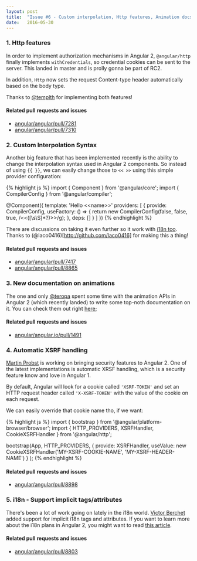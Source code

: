 ```yaml
---
layout: post
title:  "Issue #6 - Custom interpolation, Http features, Animation docs, XSRF handling"
date:   2016-05-30
---
```


### 1. Http features

In order to implement authorization mechanisms in Angular 2, `@angular/http` finally implements `withCredentials`, so credential cookies can be sent to the server. This landed in master and is prolly gonna be part of RC2.

In addition, `Http` now sets the request Content-type header automatically based on the body type.

Thanks to [@templth](http://github.com/templth) for implementing both features!

#### Related pull requests and issues

- [angular/angular/pull/7281](https://github.com/angular/angular/pull/7281)
- [angular/angular/pull/7310](https://github.com/angular/angular/pull/7310)

### 2. Custom Interpolation Syntax

Another big feature that has been implemented recently is the ability to change the interpolation syntax used in Angular 2 components. So instead of using `{{ }}`, we can easily change those to `<< >>` using this simple provider configuration:


{% highlight js %}
import { Component } from '@angular/core';
import { CompilerConfig } from '@angular/compiler';

@Component({
  template: 'Hello &lt;&lt;name&gt;&gt;'
  providers: [
    { 
      provide: CompilerConfig,
      useFactory: () => {
        return new CompilerConfig(false, false, true, /<<([\s\S]*?)>>/g);
      },
      deps: []
    }
  ]
})
{% endhighlight %}

There are discussions on taking it even further so it work with [i18n too](https://github.com/angular/angular/issues/8865). Thanks to (@laco0416)[http://github.com/laco0416] for making this a thing!

#### Related pull requests and issues

- [angular/angular/pull/7417](https://github.com/angular/angular/pull/7417)
- [angular/angular/pull/8865](https://github.com/angular/angular/issues/8865)

### 3. New documentation on animations

The one and only [@teropa](http://twitter.com/teropa) spent some time with the animation APIs in Angular 2 (which recently landed) to write some top-noth documentation on it. You can check them out right [here](https://github.com/angular/angular.io/pull/1491);

#### Related pull requests and issues

- [angular/angular.io/pull/1491](https://github.com/angular/angular.io/pull/1491)

###  4. Automatic XSRF handling

[Martin Probst](http://github.com/mprobst) is working on bringing security features to Angular 2. One of the latest implementations is automatic XRSF handling, which is a security feature know and love in Angular 1.

By default, Angular will look for a cookie called `'XSRF-TOKEN'` and set an HTTP request header called `'X-XSRF-TOKEN'` with the value of the cookie on each request.

We can easily override that cookie name tho, if we want:


{% highlight js %}
import { bootstrap } from '@angular/platform-browser/browser';
import { HTTP_PROVIDERS, XSRFHandler, CookieXSRFHandler } from '@angular/http';

bootstrap(App, 
  HTTP_PROVIDERS,
  { 
    provide: XSRFHandler,
    useValue: new CookieXSRFHandler('MY-XSRF-COOKIE-NAME', 'MY-XSRF-HEADER-NAME')
  }
);
{% endhighlight %}

#### Related pull requests and issues

- [angular/angular/pull/8898](https://github.com/angular/angular/pull/8898)

### 5. i18n - Support implicit tags/attributes

There's been a lot of work going on lately in the i18n world. [Victor Berchet](http://github.com/vicb) added support for implicit i18n tags and attributes. If you want to learn more about the i18n plans in Angular 2, you might want to read [this article](http://blog.thoughtram.io/angular/2015/03/21/angular-and-i18n-the-new-world.html).


#### Related pull requests and issues

- [angular/angular/pull/8803](https://github.com/angular/angular/pull/8803)
